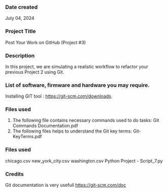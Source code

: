 ### Date created
July 04, 2024

### Project Title
Post Your Work on GitHub (Project #3)

### Description
In this project, we are simulating a realistic workflow to refactor your previous Project 2 using Git.

### List of software, firmware and hardware you may require.
Installing GIT tool : https://git-scm.com/downloads.

### Files used
1. The following file contains necessary commands used to do tasks:
   Git Commands Documentation.pdf
2. The following files helps to understand the Git key terms:
   Git-KeyTerms.pdf

### Files used
chicago.csv
new_york_city.csv
washington.csv
Python Project - Script_7.py

### Credits
Git documentation is very usefull https://git-scm.com/doc



